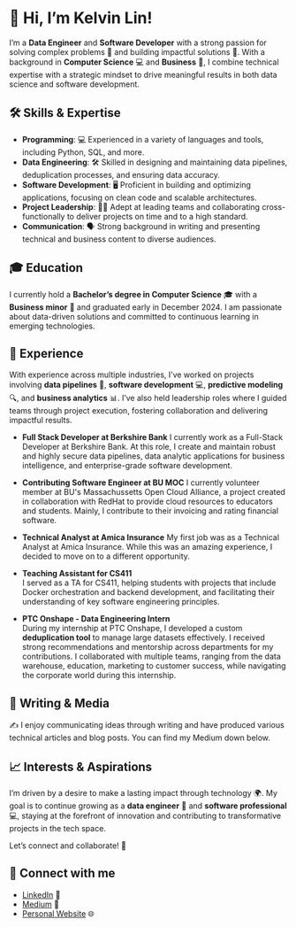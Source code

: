 # 👋 Hi, I’m Kelvin Lin!

I’m a **Data Engineer** and **Software Developer** with a strong passion for solving complex problems 🔧 and building impactful solutions 🚀. With a background in **Computer Science** 💻 and **Business** 💼, I combine technical expertise with a strategic mindset to drive meaningful results in both data science and software development.

## 🛠 Skills & Expertise

- **Programming**: 💻 Experienced in a variety of languages and tools, including Python, SQL, and more.
- **Data Engineering**: 🛠 Skilled in designing and maintaining data pipelines, deduplication processes, and ensuring data accuracy.
- **Software Development**: 🖥 Proficient in building and optimizing applications, focusing on clean code and scalable architectures.
- **Project Leadership**: 👨‍💼 Adept at leading teams and collaborating cross-functionally to deliver projects on time and to a high standard.
- **Communication**: 🗣 Strong background in writing and presenting technical and business content to diverse audiences.

## 🎓 Education

I currently hold a **Bachelor’s degree in Computer Science** 🎓 with a **Business minor** 🏫 and graduated early in December 2024. I am passionate about data-driven solutions and committed to continuous learning in emerging technologies.

## 💼 Experience

With experience across multiple industries, I’ve worked on projects involving **data pipelines** 🔄, **software development** 💻, **predictive modeling** 🔍, and **business analytics** 📊. I’ve also held leadership roles where I guided teams through project execution, fostering collaboration and delivering impactful results.

- **Full Stack Developer at Berkshire Bank**
I currently work as a Full-Stack Developer at Berkshire Bank. At this role, I create and maintain robust and highly secure data pipelines, data analytic applications for business intelligence, and enterprise-grade software development.

- **Contributing Software Engineer at BU MOC**
I currently volunteer member at BU's Massachussetts Open Cloud Alliance, a project created in collaboration with RedHat to provide cloud resources to educators and students. Mainly, I contribute to their invoicing and rating financial software. 

- **Technical Analyst at Amica Insurance**
My first job was as a Technical Analyst at Amica Insurance. While this was an amazing experience, I decided to move on to a different opportunity. 

- **Teaching Assistant for CS411**  
I served as a TA for CS411, helping students with projects that include Docker orchestration and backend development, and facilitating their understanding of key software engineering principles.

- **PTC Onshape - Data Engineering Intern**  
During my internship at PTC Onshape, I developed a custom **deduplication tool** to manage large datasets effectively. I received strong recommendations and mentorship across departments for my contributions. I collaborated with multiple teams, ranging from the data warehouse, education, marketing to customer success, while navigating the corporate world during this internship.

## 📝 Writing & Media

✍️ I enjoy communicating ideas through writing and have produced various technical articles and blog posts. You can find my Medium down below. 

## 📈 Interests & Aspirations

I’m driven by a desire to make a lasting impact through technology 🌍. My goal is to continue growing as a **data engineer** 🔧 and **software professional** 💻, staying at the forefront of innovation and contributing to transformative projects in the tech space.

Let’s connect and collaborate! 🤝

## 📱 Connect with me

- [LinkedIn](https://www.linkedin.com/in/kelvinlinbu/) 🔗
- [Medium](https://medium.com/@kelvinlinBU) 📝
- [Personal Website](https://kelvinlinbu.github.io/Personal_Website/) 🌐


